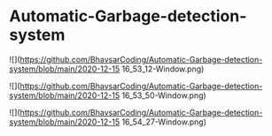 # Automatic-Garbage-detection-system

![](https://github.com/BhavsarCoding/Automatic-Garbage-detection-system/blob/main/2020-12-15 16_53_12-Window.png)

![](https://github.com/BhavsarCoding/Automatic-Garbage-detection-system/blob/main/2020-12-15 16_53_50-Window.png)

![](https://github.com/BhavsarCoding/Automatic-Garbage-detection-system/blob/main/2020-12-15 16_54_27-Window.png)
